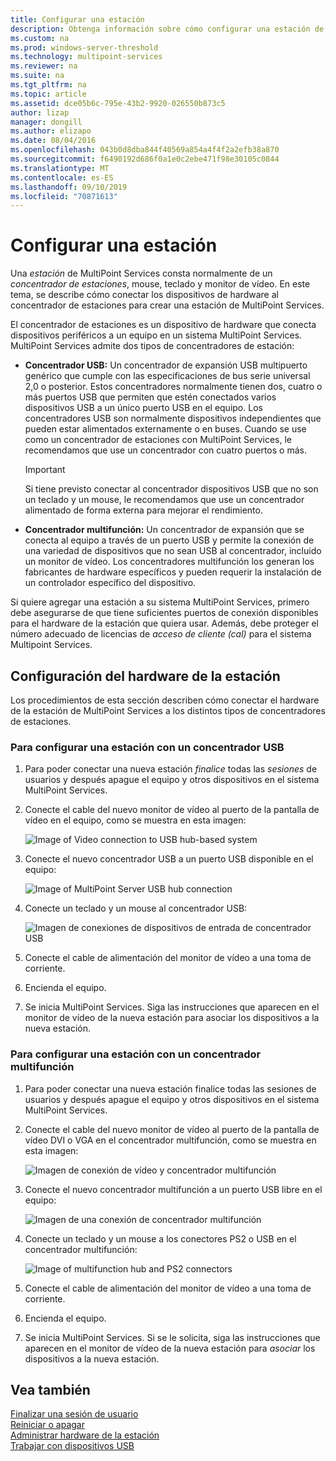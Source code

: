 ```yaml
---
title: Configurar una estación
description: Obtenga información sobre cómo configurar una estación de Multipoint Services
ms.custom: na
ms.prod: windows-server-threshold
ms.technology: multipoint-services
ms.reviewer: na
ms.suite: na
ms.tgt_pltfrm: na
ms.topic: article
ms.assetid: dce05b6c-795e-43b2-9920-026550b873c5
author: lizap
manager: dongill
ms.author: elizapo
ms.date: 08/04/2016
ms.openlocfilehash: 043b0d8dba844f40569a854a4f4f2a2efb38a870
ms.sourcegitcommit: f6490192d686f0a1e0c2ebe471f98e30105c0844
ms.translationtype: MT
ms.contentlocale: es-ES
ms.lasthandoff: 09/10/2019
ms.locfileid: "70871613"
---
```

# <a name="set-up-a-station"></a>Configurar una estación
Una *estación* de MultiPoint Services consta normalmente de un *concentrador de estaciones*, mouse, teclado y monitor de vídeo. En este tema, se describe cómo conectar los dispositivos de hardware al concentrador de estaciones para crear una estación de MultiPoint Services.  
  
El concentrador de estaciones es un dispositivo de hardware que conecta dispositivos periféricos a un equipo en un sistema MultiPoint Services. MultiPoint Services admite dos tipos de concentradores de estación:  
  
-   **Concentrador USB:** Un concentrador de expansión USB multipuerto genérico que cumple con las especificaciones de bus serie universal 2,0 o posterior. Estos concentradores normalmente tienen dos, cuatro o más puertos USB que permiten que estén conectados varios dispositivos USB a un único puerto USB en el equipo. Los concentradores USB son normalmente dispositivos independientes que pueden estar alimentados externamente o en buses. Cuando se use como un concentrador de estaciones con MultiPoint Services, le recomendamos que use un concentrador con cuatro puertos o más.  
  
    > [!IMPORTANT]  
    > Si tiene previsto conectar al concentrador dispositivos USB que no son un teclado y un mouse, le recomendamos que use un concentrador alimentado de forma externa para mejorar el rendimiento.  
  
-   **Concentrador multifunción:** Un concentrador de expansión que se conecta al equipo a través de un puerto USB y permite la conexión de una variedad de dispositivos que no sean USB al concentrador, incluido un monitor de vídeo. Los concentradores multifunción los generan los fabricantes de hardware específicos y pueden requerir la instalación de un controlador específico del dispositivo.  
  
Si quiere agregar una estación a su sistema MultiPoint Services, primero debe asegurarse de que tiene suficientes puertos de conexión disponibles para el hardware de la estación que quiera usar. Además, debe proteger el número adecuado de licencias de *acceso de cliente (cal)* para el sistema Multipoint Services.  
  
## <a name="setting-up-station-hardware"></a>Configuración del hardware de la estación  
Los procedimientos de esta sección describen cómo conectar el hardware de la estación de MultiPoint Services a los distintos tipos de concentradores de estaciones.  
  
### <a name="to-set-up-a-station-with-a-usb-hub"></a>Para configurar una estación con un concentrador USB  
  
1.  Para poder conectar una nueva estación *finalice* todas las *sesiones* de usuarios y después apague el equipo y otros dispositivos en el sistema MultiPoint Services.  
  
2.  Conecte el cable del nuevo monitor de vídeo al puerto de la pantalla de vídeo en el equipo, como se muestra en esta imagen:  
  
    ![Image of Video connection to USB hub-based system](./media/WMSVideoConnection.gif)  
  
3.  Conecte el nuevo concentrador USB a un puerto USB disponible en el equipo:  
  
    ![Image of MultiPoint Server USB hub connection](./media/WMSUSBHubConnection.gif)  
  
4.  Conecte un teclado y un mouse al concentrador USB:  
  
    ![Imagen de conexiones de dispositivos de entrada de concentrador USB](./media/WMSUSBDeviceConnection.gif)  
  
5.  Conecte el cable de alimentación del monitor de vídeo a una toma de corriente.  
  
6.  Encienda el equipo.  
  
7.  Se inicia MultiPoint Services. Siga las instrucciones que aparecen en el monitor de vídeo de la nueva estación para asociar los dispositivos a la nueva estación.  
  
### <a name="to-set-up-a-station-with-a-multifunction-hub"></a>Para configurar una estación con un concentrador multifunción  
  
1.  Para poder conectar una nueva estación finalice todas las sesiones de usuarios y después apague el equipo y otros dispositivos en el sistema MultiPoint Services.  
  
2.  Conecte el cable del nuevo monitor de vídeo al puerto de la pantalla de vídeo DVI o VGA en el concentrador multifunción, como se muestra en esta imagen:  
  
    ![Imagen de conexión de vídeo y concentrador multifunción](./media/WMSMultifunctionHubVideoConnection.gif)  
  
3.  Conecte el nuevo concentrador multifunción a un puerto USB libre en el equipo:  
  
    ![Imagen de una conexión de concentrador multifunción](./media/WMSMultifunctionHubConnection.gif)  
  
4.  Conecte un teclado y un mouse a los conectores PS2 o USB en el concentrador multifunción:  
  
    ![Image of multifunction hub and PS2 connectors](./media/WMSMultifunctionHubPS2Connection.gif)  
  
5.  Conecte el cable de alimentación del monitor de vídeo a una toma de corriente.  
  
6.  Encienda el equipo.  
  
7.  Se inicia MultiPoint Services. Si se le solicita, siga las instrucciones que aparecen en el monitor de vídeo de la nueva estación para *asociar* los dispositivos a la nueva estación.  
  
## <a name="see-also"></a>Vea también  
[Finalizar una sesión de usuario](End-a-User-Session.md)  
[Reiniciar o apagar](Restart-or-Shut-Down.md)  
[Administrar hardware de la estación](Manage-Station-Hardware.md)  
[Trabajar con dispositivos USB](Work-with-USB-Devices.md)